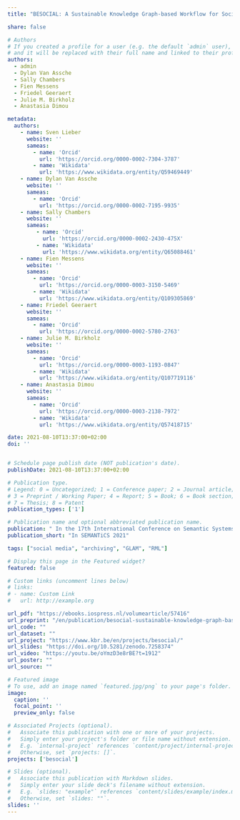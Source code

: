 ```yaml
---
title: "BESOCIAL: A Sustainable Knowledge Graph-based Workflow for Social Media Archiving"

share: false

# Authors
# If you created a profile for a user (e.g. the default `admin` user), write the username (folder name) here
# and it will be replaced with their full name and linked to their profile.
authors:
  - admin
  - Dylan Van Assche
  - Sally Chambers
  - Fien Messens
  - Friedel Geeraert
  - Julie M. Birkholz
  - Anastasia Dimou

metadata:
  authors:
    - name: Sven Lieber
      website: ''
      sameas:
        - name: 'Orcid'
          url: 'https://orcid.org/0000-0002-7304-3787'
        - name: 'Wikidata'
          url: 'https://www.wikidata.org/entity/Q59469449'
    - name: Dylan Van Assche
      website: ''
      sameas:
        - name: 'Orcid'
          url: 'https://orcid.org/0000-0002-7195-9935'
    - name: Sally Chambers
      website: ''
      sameas:
         - name: 'Orcid'
           url: 'https://orcid.org/0000-0002-2430-475X'
         - name: 'Wikidata'
           url: 'https://www.wikidata.org/entity/Q65088461'
    - name: Fien Messens
      website: ''
      sameas:
        - name: 'Orcid'
          url: 'https://orcid.org/0000-0003-3150-5469'
        - name: 'Wikidata'
          url: 'https://www.wikidata.org/entity/Q109305869'
    - name: Friedel Geeraert
      website: ''
      sameas:
        - name: 'Orcid'
          url: 'https://orcid.org/0000-0002-5780-2763'
    - name: Julie M. Birkholz
      website: ''
      sameas:
        - name: 'Orcid'
          url: 'https://orcid.org/0000-0003-1193-0847'
        - name: 'Wikidata'
          url: 'https://www.wikidata.org/entity/Q107719116'
    - name: Anastasia Dimou
      website: ''
      sameas:
        - name: 'Orcid'
          url: 'https://orcid.org/0000-0003-2138-7972'
        - name: 'Wikidata'
          url: 'https://www.wikidata.org/entity/Q57418715'

date: 2021-08-10T13:37:00+02:00
doi: ''


# Schedule page publish date (NOT publication's date).
publishDate: 2021-08-10T13:37:00+02:00

# Publication type.
# Legend: 0 = Uncategorized; 1 = Conference paper; 2 = Journal article;
# 3 = Preprint / Working Paper; 4 = Report; 5 = Book; 6 = Book section;
# 7 = Thesis; 8 = Patent
publication_types: ['1']

# Publication name and optional abbreviated publication name.
publication: " In the 17th International Conference on Semantic Systems. The Power of AI and Knowledge Graphs"
publication_short: "In SEMANTiCS 2021"

tags: ["social media", "archiving", "GLAM", "RML"]

# Display this page in the Featured widget?
featured: false

# Custom links (uncomment lines below)
# links:
# - name: Custom Link
#   url: http://example.org

url_pdf: "https://ebooks.iospress.nl/volumearticle/57416"
url_preprint: "/en/publication/besocial-sustainable-knowledge-graph-based-workflow-for-social-media-archiving.pdf"
url_code: ""
url_dataset: ""
url_project: "https://www.kbr.be/en/projects/besocial/"
url_slides: "https://doi.org/10.5281/zenodo.7258374"
url_video: "https://youtu.be/oYmzD3e8rBE?t=1912"
url_poster: ""
url_source: ""

# Featured image
# To use, add an image named `featured.jpg/png` to your page's folder.
image:
  caption: ''
  focal_point: ''
  preview_only: false

# Associated Projects (optional).
#   Associate this publication with one or more of your projects.
#   Simply enter your project's folder or file name without extension.
#   E.g. `internal-project` references `content/project/internal-project/index.md`.
#   Otherwise, set `projects: []`.
projects: ['besocial']

# Slides (optional).
#   Associate this publication with Markdown slides.
#   Simply enter your slide deck's filename without extension.
#   E.g. `slides: "example"` references `content/slides/example/index.md`.
#   Otherwise, set `slides: ""`.
slides: ''
---
```


